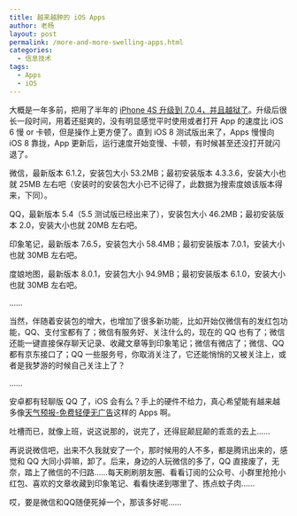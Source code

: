 ```yaml
---
title: 越来越肿的 iOS Apps
author: 老杨
layout: post
permalink: /more-and-more-swelling-apps.html
categories:
  - 信息技术
tags:
  - Apps
  - iOS
---
```

大概是一年多前，把用了半年的 <a href="/do-ios7.html" target="_blank">iPhone 4S 升级到 7.0.4，并且越狱了</a>。升级后很长一段时间，用着还挺爽的，没有明显感觉平时使用或者打开 App 的速度比 iOS 6 慢 or 卡顿，但是操作上更方便了。直到 iOS 8 测试版出来了，Apps 慢慢向 iOS 8 靠拢，App 更新后，运行速度开始变慢、卡顿，有时候甚至还没打开就闪退了。  


  
微信，最新版本 6.1.2，安装包大小 53.2MB；最初安装版本 4.3.3.6，安装大小也就 25MB 左右吧（安装时的安装包大小已不记得了，此数据为搜索度娘该版本得来，下同）。

QQ，最新版本 5.4（5.5 测试版已经出来了），安装包大小 46.2MB；最初安装版本 2.0，安装大小也就 20MB 左右吧。

印象笔记，最新版本 7.6.5，安装包大小 58.4MB；最初安装版本 7.0.1，安装大小也就 30MB 左右吧。

度娘地图，最新版本 8.0.1，安装包大小 94.9MB；最初安装版本 6.1.0，安装大小也就 30MB 左右吧。

……

当然，伴随着安装包的增大，也增加了很多新功能，比如开始仅微信有的发红包功能，QQ、支付宝都有了；微信有服务好、关注什么的，现在的 QQ 也有了；微信还能一键直接保存聊天记录、收藏文章等到印象笔记；微信有微店了；微信、QQ 都有京东接口了；QQ 一些服务号，你取消关注了，它还能悄悄的又被关注上，或者是我梦游的时候自己关注上了？

……

安卓都有轻聊版 QQ 了，iOS 会有么？手上的硬件不给力，真心希望能有越来越多像<a href="/weather-forecast-ios.html" target="_blank">天气预报-免费轻便无广告</a>这样的 Apps 啊。

吐槽而已，就像上班，说这说那的，说完了，还得屁颠屁颠的乖乖的去上……

再说说微信吧，出来不久我就安了一个，那时候用的人不多，都是腾讯出来的，感觉和 QQ 大同小异嘛，卸了。后来，身边的人玩微信的多了，QQ 直接废了，无奈，踏上了微信的不归路……每天刷刷朋友圈、看看订阅的公众号、小群里抢抢小红包、喜欢的文章收藏到印象笔记、看看快递到哪里了、拣点蚊子肉……

哎，要是微信和QQ随便死掉一个，那该多好呢……